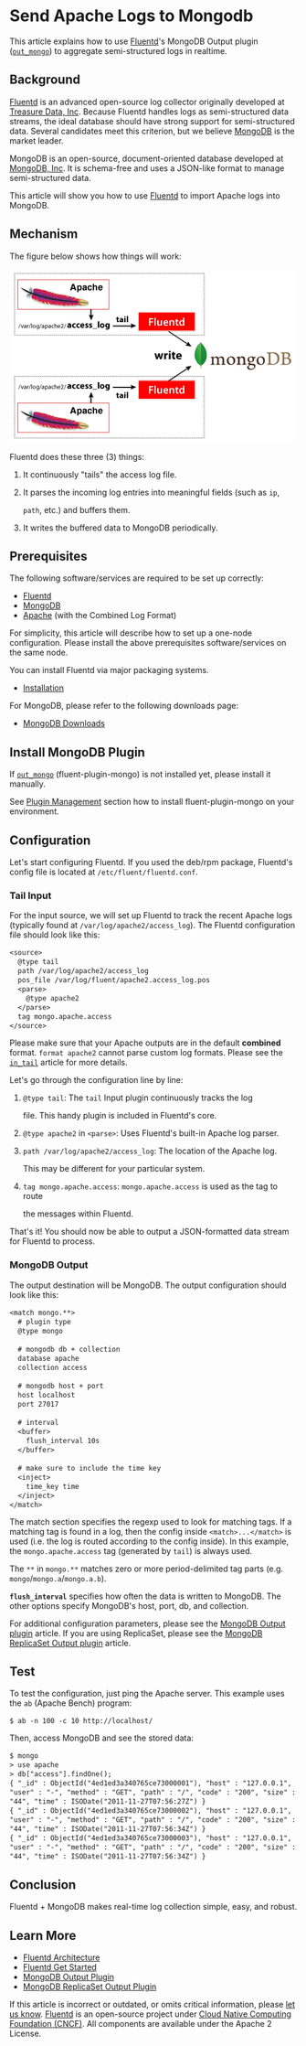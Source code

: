 # Send Apache Logs to Mongodb

This article explains how to use [Fluentd](http://fluentd.org/)'s MongoDB Output plugin \([`out_mongo`](../output/mongo.md)\) to aggregate semi-structured logs in realtime.

## Background

[Fluentd](http://fluentd.org/) is an advanced open-source log collector originally developed at [Treasure Data, Inc](http://www.treasuredata.com/). Because Fluentd handles logs as semi-structured data streams, the ideal database should have strong support for semi-structured data. Several candidates meet this criterion, but we believe [MongoDB](http://www.mongodb.org/) is the market leader.

MongoDB is an open-source, document-oriented database developed at [MongoDB, Inc](http://www.mongodb.com/). It is schema-free and uses a JSON-like format to manage semi-structured data.

This article will show you how to use [Fluentd](http://fluentd.org/) to import Apache logs into MongoDB.

## Mechanism

The figure below shows how things will work:

![Apache + MongoDB](../.gitbook/assets/apache-to-mongodb.png)

Fluentd does these three \(3\) things:

1. It continuously "tails" the access log file.
2. It parses the incoming log entries into meaningful fields \(such as `ip`,

   `path`, etc.\) and buffers them.

3. It writes the buffered data to MongoDB periodically.

## Prerequisites

The following software/services are required to be set up correctly:

* [Fluentd](https://www.fluentd.org/)
* [MongoDB](http://www.mongodb.org/)
* [Apache](https://httpd.apache.org/) (with the Combined Log Format)

For simplicity, this article will describe how to set up a one-node configuration.
Please install the above prerequisites software/services on the same node.

You can install Fluentd via major packaging systems.

* [Installation](../installation/)

For MongoDB, please refer to the following downloads page:

* [MongoDB Downloads](http://www.mongodb.org/downloads)

## Install MongoDB Plugin

If [`out_mongo`](../output/mongo.md) (fluent-plugin-mongo) is not installed yet, please install it manually.

See [Plugin Management](../installation/post-installation-guide.md#plugin-management) section how to install fluent-plugin-mongo on your environment.

## Configuration

Let's start configuring Fluentd. If you used the deb/rpm package, Fluentd's config file is located at `/etc/fluent/fluentd.conf`.

### Tail Input

For the input source, we will set up Fluentd to track the recent Apache logs \(typically found at `/var/log/apache2/access_log`\). The Fluentd configuration file should look like this:

```text
<source>
  @type tail
  path /var/log/apache2/access_log
  pos_file /var/log/fluent/apache2.access_log.pos
  <parse>
    @type apache2
  </parse>
  tag mongo.apache.access
</source>
```

Please make sure that your Apache outputs are in the default **combined** format. `format apache2` cannot parse custom log formats. Please see the [`in_tail`](../input/tail.md) article for more details.

Let's go through the configuration line by line:

1. `@type tail`: The `tail` Input plugin continuously tracks the log

   file. This handy plugin is included in Fluentd's core.

2. `@type apache2` in `<parse>`: Uses Fluentd's built-in Apache log parser.
3. `path /var/log/apache2/access_log`: The location of the Apache log.

   This may be different for your particular system.

4. `tag mongo.apache.access`: `mongo.apache.access` is used as the tag to route

   the messages within Fluentd.

That's it! You should now be able to output a JSON-formatted data stream for Fluentd to process.

### MongoDB Output

The output destination will be MongoDB. The output configuration should look like this:

```text
<match mongo.**>
  # plugin type
  @type mongo

  # mongodb db + collection
  database apache
  collection access

  # mongodb host + port
  host localhost
  port 27017

  # interval
  <buffer>
    flush_interval 10s
  </buffer>

  # make sure to include the time key
  <inject>
    time_key time
  </inject>
</match>
```

The match section specifies the regexp used to look for matching tags. If a matching tag is found in a log, then the config inside `<match>...</match>` is used \(i.e. the log is routed according to the config inside\). In this example, the `mongo.apache.access` tag \(generated by `tail`\) is always used.

The `**` in `mongo.**` matches zero or more period-delimited tag parts \(e.g. `mongo`/`mongo.a`/`mongo.a.b`\).

**`flush_interval`** specifies how often the data is written to MongoDB. The other options specify MongoDB's host, port, db, and collection.

For additional configuration parameters, please see the [MongoDB Output plugin](../output/mongo.md) article. If you are using ReplicaSet, please see the [MongoDB ReplicaSet Output plugin](../output/mongo_replset.md) article.

## Test

To test the configuration, just ping the Apache server. This example uses the `ab` \(Apache Bench\) program:

```text
$ ab -n 100 -c 10 http://localhost/
```

Then, access MongoDB and see the stored data:

```text
$ mongo
> use apache
> db["access"].findOne();
{ "_id" : ObjectId("4ed1ed3a340765ce73000001"), "host" : "127.0.0.1", "user" : "-", "method" : "GET", "path" : "/", "code" : "200", "size" : "44", "time" : ISODate("2011-11-27T07:56:27Z") }
{ "_id" : ObjectId("4ed1ed3a340765ce73000002"), "host" : "127.0.0.1", "user" : "-", "method" : "GET", "path" : "/", "code" : "200", "size" : "44", "time" : ISODate("2011-11-27T07:56:34Z") }
{ "_id" : ObjectId("4ed1ed3a340765ce73000003"), "host" : "127.0.0.1", "user" : "-", "method" : "GET", "path" : "/", "code" : "200", "size" : "44", "time" : ISODate("2011-11-27T07:56:34Z") }
```

## Conclusion

Fluentd + MongoDB makes real-time log collection simple, easy, and robust.

## Learn More

* [Fluentd Architecture](https://www.fluentd.org/architecture)
* [Fluentd Get Started](../quickstart/)
* [MongoDB Output Plugin](../output/mongo.md)
* [MongoDB ReplicaSet Output Plugin](../output/mongo_replset.md)

If this article is incorrect or outdated, or omits critical information, please [let us know](https://github.com/fluent/fluentd-docs-gitbook/issues?state=open). [Fluentd](http://www.fluentd.org/) is an open-source project under [Cloud Native Computing Foundation \(CNCF\)](https://cncf.io/). All components are available under the Apache 2 License.

